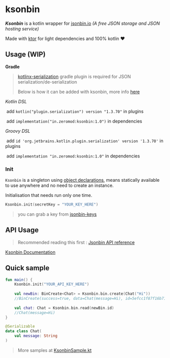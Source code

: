 # ksonbin
***Ksonbin*** is a kotlin wrapper for [jsonbin.io](https://jsonbin.io) *(A free JSON storage and JSON hosting service)*

Made with [ktor](https://ktor.io/) for light dependencies and 100% kotlin :heart:

## Usage (WIP)

**Gradle**

> [kotlinx-serialization](https://github.com/Kotlin/kotlinx.serialization) gradle plugin is required for JSON serialization/de-serialization
>
> Below is how it can be added with ksonbin, more info [here](https://github.com/Kotlin/kotlinx.serialization#gradle)

*Kotlin DSL*

​	add `kotlin("plugin.serialization") version "1.3.70"` in plugins

​	add `implementation("in.zeromod:ksonbin:1.0")` in dependencies

*Groovy DSL*

​	add `id 'org.jetbrains.kotlin.plugin.serialization' version '1.3.70'` in plugins

​	add `implementation "in.zeromod:ksonbin:1.0"` in dependencies

###  Init

`Ksonbin` is a singleton using [object declarations](https://kotlinlang.org/docs/reference/object-declarations.html#object-declarations), means statically available to use anywhere and no need to create an instance.

Initialisation that needs run only one time.

```kotlin
Ksonbin.init(secretKey = "YOUR_KEY_HERE")
```

> you can grab a key from [jsonbin-keys](https://jsonbin.io/api-keys)

## API Usage

> Recommended reading this first : [Jsonbin API reference](https://jsonbin.io/api-reference) 

[Ksonbin Documentation](https://zeromod.in/ksonbin/)

## Quick sample

```kotlin
fun main() {
    Ksonbin.init("YOUR_API_KEY_HERE")
    
    val newBin: BinCreate<Chat> = Ksonbin.bin.create(Chat("Hi"))
    //BinCreate(success=true, data=Chat(message=Hi), id=5efcc1f87f16b71d48a96f91, private=true)
    
    val chat: Chat = Ksonbin.bin.read(newBin.id)
    //Chat(message=Hi)
}

@Serializable
data class Chat(
    val message: String
)
```

> More samples at [KsonbinSample.kt](https://github.com/zeromod/ksonbin/blob/master/sample/src/main/kotlin/KsonbinSample.kt)